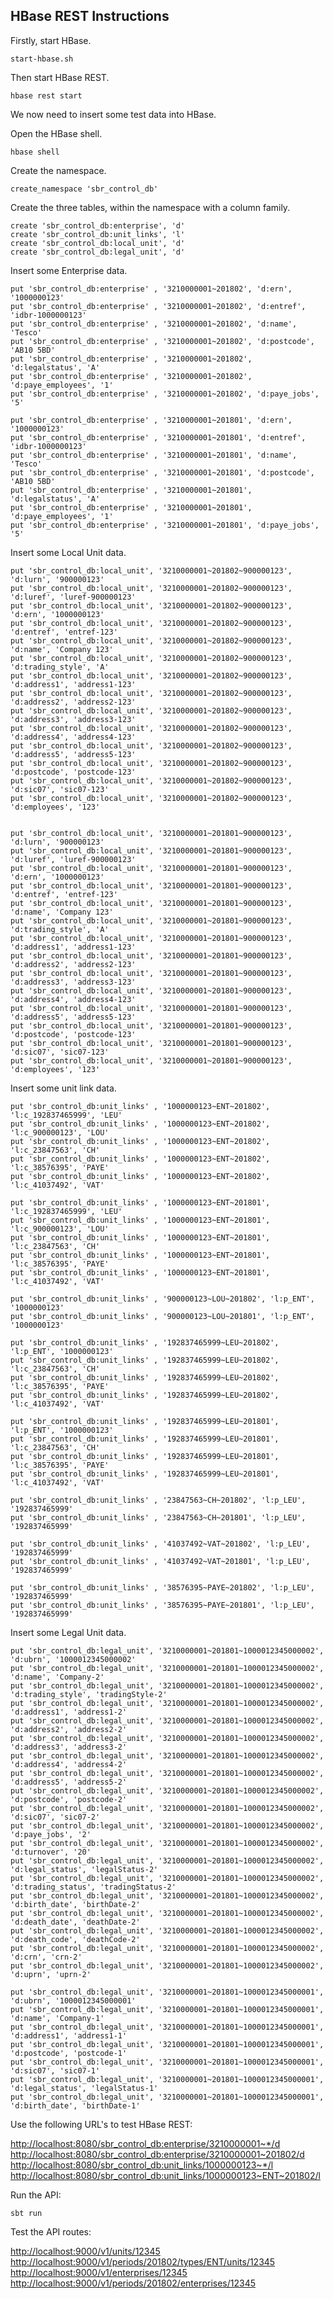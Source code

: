## HBase REST Instructions

Firstly, start HBase.

```shell
start-hbase.sh
```

Then start HBase REST.

```shell
hbase rest start
```

We now need to insert some test data into HBase.

Open the HBase shell.

```shell
hbase shell
```

Create the namespace.

```shell
create_namespace 'sbr_control_db'
```

Create the three tables, within the namespace with a column family.

```shell
create 'sbr_control_db:enterprise', 'd'
create 'sbr_control_db:unit_links', 'l'
create 'sbr_control_db:local_unit', 'd'
create 'sbr_control_db:legal_unit', 'd'
```

Insert some Enterprise data.

```shell
put 'sbr_control_db:enterprise' , '3210000001~201802', 'd:ern', '1000000123'
put 'sbr_control_db:enterprise' , '3210000001~201802', 'd:entref', 'idbr-1000000123'
put 'sbr_control_db:enterprise' , '3210000001~201802', 'd:name', 'Tesco'
put 'sbr_control_db:enterprise' , '3210000001~201802', 'd:postcode', 'AB10 5BD'
put 'sbr_control_db:enterprise' , '3210000001~201802', 'd:legalstatus', 'A'
put 'sbr_control_db:enterprise' , '3210000001~201802', 'd:paye_employees', '1'
put 'sbr_control_db:enterprise' , '3210000001~201802', 'd:paye_jobs', '5'

put 'sbr_control_db:enterprise' , '3210000001~201801', 'd:ern', '1000000123'
put 'sbr_control_db:enterprise' , '3210000001~201801', 'd:entref', 'idbr-1000000123'
put 'sbr_control_db:enterprise' , '3210000001~201801', 'd:name', 'Tesco'
put 'sbr_control_db:enterprise' , '3210000001~201801', 'd:postcode', 'AB10 5BD'
put 'sbr_control_db:enterprise' , '3210000001~201801', 'd:legalstatus', 'A'
put 'sbr_control_db:enterprise' , '3210000001~201801', 'd:paye_employees', '1'
put 'sbr_control_db:enterprise' , '3210000001~201801', 'd:paye_jobs', '5'
```

Insert some Local Unit data.

```shell
put 'sbr_control_db:local_unit', '3210000001~201802~900000123', 'd:lurn', '900000123'
put 'sbr_control_db:local_unit', '3210000001~201802~900000123', 'd:luref', 'luref-900000123'
put 'sbr_control_db:local_unit', '3210000001~201802~900000123', 'd:ern', '1000000123'
put 'sbr_control_db:local_unit', '3210000001~201802~900000123', 'd:entref', 'entref-123'
put 'sbr_control_db:local_unit', '3210000001~201802~900000123', 'd:name', 'Company 123'
put 'sbr_control_db:local_unit', '3210000001~201802~900000123', 'd:trading_style', 'A'
put 'sbr_control_db:local_unit', '3210000001~201802~900000123', 'd:address1', 'address1-123'
put 'sbr_control_db:local_unit', '3210000001~201802~900000123', 'd:address2', 'address2-123'
put 'sbr_control_db:local_unit', '3210000001~201802~900000123', 'd:address3', 'address3-123'
put 'sbr_control_db:local_unit', '3210000001~201802~900000123', 'd:address4', 'address4-123'
put 'sbr_control_db:local_unit', '3210000001~201802~900000123', 'd:address5', 'address5-123'
put 'sbr_control_db:local_unit', '3210000001~201802~900000123', 'd:postcode', 'postcode-123'
put 'sbr_control_db:local_unit', '3210000001~201802~900000123', 'd:sic07', 'sic07-123'
put 'sbr_control_db:local_unit', '3210000001~201802~900000123', 'd:employees', '123'


put 'sbr_control_db:local_unit', '3210000001~201801~900000123', 'd:lurn', '900000123'
put 'sbr_control_db:local_unit', '3210000001~201801~900000123', 'd:luref', 'luref-900000123'
put 'sbr_control_db:local_unit', '3210000001~201801~900000123', 'd:ern', '1000000123'
put 'sbr_control_db:local_unit', '3210000001~201801~900000123', 'd:entref', 'entref-123'
put 'sbr_control_db:local_unit', '3210000001~201801~900000123', 'd:name', 'Company 123'
put 'sbr_control_db:local_unit', '3210000001~201801~900000123', 'd:trading_style', 'A'
put 'sbr_control_db:local_unit', '3210000001~201801~900000123', 'd:address1', 'address1-123'
put 'sbr_control_db:local_unit', '3210000001~201801~900000123', 'd:address2', 'address2-123'
put 'sbr_control_db:local_unit', '3210000001~201801~900000123', 'd:address3', 'address3-123'
put 'sbr_control_db:local_unit', '3210000001~201801~900000123', 'd:address4', 'address4-123'
put 'sbr_control_db:local_unit', '3210000001~201801~900000123', 'd:address5', 'address5-123'
put 'sbr_control_db:local_unit', '3210000001~201801~900000123', 'd:postcode', 'postcode-123'
put 'sbr_control_db:local_unit', '3210000001~201801~900000123', 'd:sic07', 'sic07-123'
put 'sbr_control_db:local_unit', '3210000001~201801~900000123', 'd:employees', '123'
```

Insert some unit link data.

```shell
put 'sbr_control_db:unit_links' , '1000000123~ENT~201802', 'l:c_192837465999', 'LEU'
put 'sbr_control_db:unit_links' , '1000000123~ENT~201802', 'l:c_900000123', 'LOU'
put 'sbr_control_db:unit_links' , '1000000123~ENT~201802', 'l:c_23847563', 'CH'
put 'sbr_control_db:unit_links' , '1000000123~ENT~201802', 'l:c_38576395', 'PAYE'
put 'sbr_control_db:unit_links' , '1000000123~ENT~201802', 'l:c_41037492', 'VAT'

put 'sbr_control_db:unit_links' , '1000000123~ENT~201801', 'l:c_192837465999', 'LEU'
put 'sbr_control_db:unit_links' , '1000000123~ENT~201801', 'l:c_900000123', 'LOU'
put 'sbr_control_db:unit_links' , '1000000123~ENT~201801', 'l:c_23847563', 'CH'
put 'sbr_control_db:unit_links' , '1000000123~ENT~201801', 'l:c_38576395', 'PAYE'
put 'sbr_control_db:unit_links' , '1000000123~ENT~201801', 'l:c_41037492', 'VAT'

put 'sbr_control_db:unit_links' , '900000123~LOU~201802', 'l:p_ENT', '1000000123'
put 'sbr_control_db:unit_links' , '900000123~LOU~201801', 'l:p_ENT', '1000000123'

put 'sbr_control_db:unit_links' , '192837465999~LEU~201802', 'l:p_ENT', '1000000123'
put 'sbr_control_db:unit_links' , '192837465999~LEU~201802', 'l:c_23847563', 'CH'
put 'sbr_control_db:unit_links' , '192837465999~LEU~201802', 'l:c_38576395', 'PAYE'
put 'sbr_control_db:unit_links' , '192837465999~LEU~201802', 'l:c_41037492', 'VAT'

put 'sbr_control_db:unit_links' , '192837465999~LEU~201801', 'l:p_ENT', '1000000123'
put 'sbr_control_db:unit_links' , '192837465999~LEU~201801', 'l:c_23847563', 'CH'
put 'sbr_control_db:unit_links' , '192837465999~LEU~201801', 'l:c_38576395', 'PAYE'
put 'sbr_control_db:unit_links' , '192837465999~LEU~201801', 'l:c_41037492', 'VAT'

put 'sbr_control_db:unit_links' , '23847563~CH~201802', 'l:p_LEU', '192837465999'
put 'sbr_control_db:unit_links' , '23847563~CH~201801', 'l:p_LEU', '192837465999'

put 'sbr_control_db:unit_links' , '41037492~VAT~201802', 'l:p_LEU', '192837465999'
put 'sbr_control_db:unit_links' , '41037492~VAT~201801', 'l:p_LEU', '192837465999'

put 'sbr_control_db:unit_links' , '38576395~PAYE~201802', 'l:p_LEU', '192837465999'
put 'sbr_control_db:unit_links' , '38576395~PAYE~201801', 'l:p_LEU', '192837465999'
```

Insert some Legal Unit data.

```shell
put 'sbr_control_db:legal_unit', '3210000001~201801~1000012345000002', 'd:ubrn', '1000012345000002'
put 'sbr_control_db:legal_unit', '3210000001~201801~1000012345000002', 'd:name', 'Company-2'
put 'sbr_control_db:legal_unit', '3210000001~201801~1000012345000002', 'd:trading_style', 'tradingStyle-2'
put 'sbr_control_db:legal_unit', '3210000001~201801~1000012345000002', 'd:address1', 'address1-2'
put 'sbr_control_db:legal_unit', '3210000001~201801~1000012345000002', 'd:address2', 'address2-2'
put 'sbr_control_db:legal_unit', '3210000001~201801~1000012345000002', 'd:address3', 'address3-2'
put 'sbr_control_db:legal_unit', '3210000001~201801~1000012345000002', 'd:address4', 'address4-2'
put 'sbr_control_db:legal_unit', '3210000001~201801~1000012345000002', 'd:address5', 'address5-2'
put 'sbr_control_db:legal_unit', '3210000001~201801~1000012345000002', 'd:postcode', 'postcode-2'
put 'sbr_control_db:legal_unit', '3210000001~201801~1000012345000002', 'd:sic07', 'sic07-2'
put 'sbr_control_db:legal_unit', '3210000001~201801~1000012345000002', 'd:paye_jobs', '2'
put 'sbr_control_db:legal_unit', '3210000001~201801~1000012345000002', 'd:turnover', '20'
put 'sbr_control_db:legal_unit', '3210000001~201801~1000012345000002', 'd:legal_status', 'legalStatus-2'
put 'sbr_control_db:legal_unit', '3210000001~201801~1000012345000002', 'd:trading_status', 'tradingStatus-2'
put 'sbr_control_db:legal_unit', '3210000001~201801~1000012345000002', 'd:birth_date', 'birthDate-2'
put 'sbr_control_db:legal_unit', '3210000001~201801~1000012345000002', 'd:death_date', 'deathDate-2'
put 'sbr_control_db:legal_unit', '3210000001~201801~1000012345000002', 'd:death_code', 'deathCode-2'
put 'sbr_control_db:legal_unit', '3210000001~201801~1000012345000002', 'd:crn', 'crn-2'
put 'sbr_control_db:legal_unit', '3210000001~201801~1000012345000002', 'd:uprn', 'uprn-2'

put 'sbr_control_db:legal_unit', '3210000001~201801~1000012345000001', 'd:ubrn', '1000012345000001'
put 'sbr_control_db:legal_unit', '3210000001~201801~1000012345000001', 'd:name', 'Company-1'
put 'sbr_control_db:legal_unit', '3210000001~201801~1000012345000001', 'd:address1', 'address1-1'
put 'sbr_control_db:legal_unit', '3210000001~201801~1000012345000001', 'd:postcode', 'postcode-1'
put 'sbr_control_db:legal_unit', '3210000001~201801~1000012345000001', 'd:sic07', 'sic07-1'
put 'sbr_control_db:legal_unit', '3210000001~201801~1000012345000001', 'd:legal_status', 'legalStatus-1'
put 'sbr_control_db:legal_unit', '3210000001~201801~1000012345000001', 'd:birth_date', 'birthDate-1'
```

Use the following URL's to test HBase REST:

[http://localhost:8080/sbr_control_db:enterprise/3210000001~*/d](http://localhost:8080/sbr_control_db:enterprise/54321~*/d)
[http://localhost:8080/sbr_control_db:enterprise/3210000001~201802/d](http://localhost:8080/sbr_control_db:enterprise/54321~201802/d)
[http://localhost:8080/sbr_control_db:unit_links/1000000123~*/l](http://localhost:8080/sbr_control_db:unit_links/12345~*/l)
[http://localhost:8080/sbr_control_db:unit_links/1000000123~ENT~201802/l](http://localhost:8080/sbr_control_db:unit_links/12345~ENT~201802/l)

Run the API:

```shell
sbt run
```

Test the API routes:

[http://localhost:9000/v1/units/12345](http://localhost:9000/v1/units/12345)
[http://localhost:9000/v1/periods/201802/types/ENT/units/12345](http://localhost:9000/v1/periods/201802/types/ENT/units/12345)
[http://localhost:9000/v1/enterprises/12345](http://localhost:9000/v1/enterprises/12345)
[http://localhost:9000/v1/periods/201802/enterprises/12345](http://localhost:9000/v1/periods/201802/enterprises/12345)